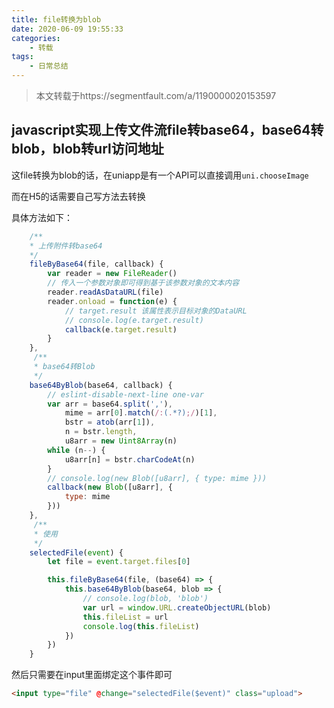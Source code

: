 ```yaml
---
title: file转换为blob
date: 2020-06-09 19:55:33
categories:
    - 转载
tags:
    - 日常总结
---
```


> 本文转载于https://segmentfault.com/a/1190000020153597

## javascript实现上传文件流file转base64，base64转blob，blob转url访问地址

这file转换为blob的话，在uniapp是有一个API可以直接调用`uni.chooseImage`

而在H5的话需要自己写方法去转换

具体方法如下：

```javascript
	/**
	* 上传附件转base64
	*/
	fileByBase64(file, callback) {
		var reader = new FileReader()
		// 传入一个参数对象即可得到基于该参数对象的文本内容
		reader.readAsDataURL(file)
		reader.onload = function(e) {
			// target.result 该属性表示目标对象的DataURL
			// console.log(e.target.result)
			callback(e.target.result)
		}
	},
     /**
     * base64转Blob
     */
	base64ByBlob(base64, callback) {
		// eslint-disable-next-line one-var
		var arr = base64.split(','),
			mime = arr[0].match(/:(.*?);/)[1],
			bstr = atob(arr[1]),
			n = bstr.length,
			u8arr = new Uint8Array(n)
		while (n--) {
			u8arr[n] = bstr.charCodeAt(n)
		}
		// console.log(new Blob([u8arr], { type: mime }))
		callback(new Blob([u8arr], {
			type: mime
		}))
	},
     /**
     * 使用
     */
	selectedFile(event) {
		let file = event.target.files[0]

		this.fileByBase64(file, (base64) => {
			this.base64ByBlob(base64, blob => {
				// console.log(blob, 'blob')
				var url = window.URL.createObjectURL(blob)
				this.fileList = url
				console.log(this.fileList)
			})
		})
	}

```

然后只需要在input里面绑定这个事件即可

```html
<input type="file" @change="selectedFile($event)" class="upload">
```

